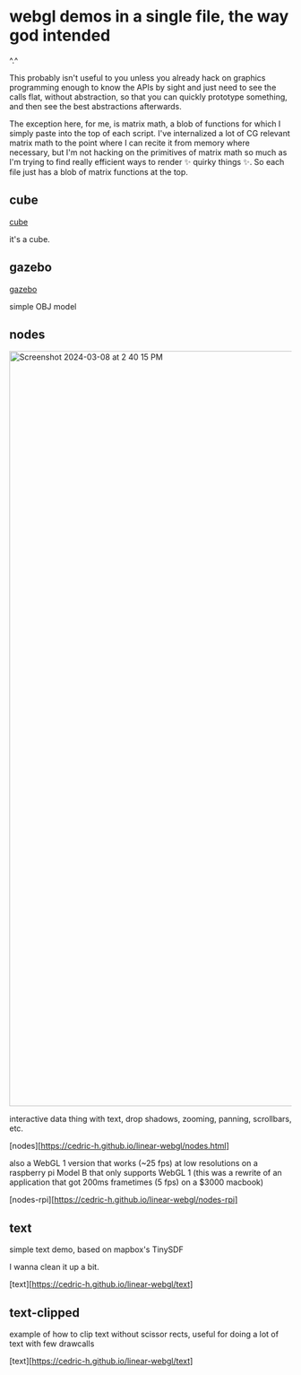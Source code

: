 # webgl demos in a single file, the way god intended

^.^

This probably isn't useful to you unless you already hack on graphics programming enough to know the APIs by sight and just need to see the calls flat, without abstraction, so that you can quickly prototype something, and then see the best abstractions afterwards.

The exception here, for me, is matrix math, a blob of functions for which I simply paste into the top of each script. I've internalized a lot of CG relevant matrix math to the point where I can recite it from memory where necessary, but I'm not hacking on the primitives of matrix math so much as I'm trying to find really efficient ways to render :sparkles: quirky things :sparkles:. So each file just has a blob of matrix functions at the top.

## cube
[cube](https://cedric-h.github.io/linear-webgl/cube.html)

it's a cube.


## gazebo
[gazebo](https://cedric-h.github.io/linear-webgl/gazebo.html)

simple OBJ model

## nodes

<img width="1347" alt="Screenshot 2024-03-08 at 2 40 15 PM" src="https://github.com/cedric-h/linear-webgl/assets/25539554/223cbe91-9ad0-449d-b0cd-7df599854b87">

interactive data thing with text, drop shadows, zooming, panning, scrollbars, etc.

[nodes][https://cedric-h.github.io/linear-webgl/nodes.html]

also a WebGL 1 version that works (~25 fps) at low resolutions on a raspberry pi Model B that only supports WebGL 1
(this was a rewrite of an application that got 200ms frametimes (5 fps) on a $3000 macbook)

[nodes-rpi][https://cedric-h.github.io/linear-webgl/nodes-rpi]

## text

simple text demo, based on mapbox's TinySDF

I wanna clean it up a bit.

[text][https://cedric-h.github.io/linear-webgl/text]

## text-clipped

example of how to clip text without scissor rects, useful for doing a lot of text with few drawcalls

[text][https://cedric-h.github.io/linear-webgl/text]
